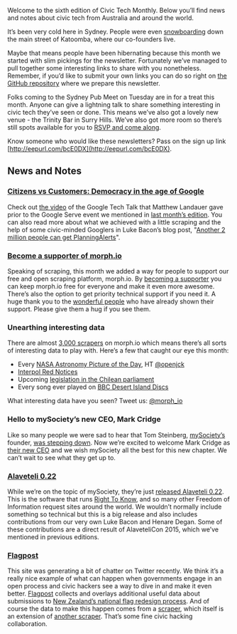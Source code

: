Welcome to the sixth edition of Civic Tech Monthly. Below you’ll find news and notes about civic tech from Australia and around the world.

It’s been very cold here in Sydney. People were even [snowboarding](https://twitter.com/bluntshovels/status/621809775995543552) down the main street of Katoomba, where our co-founders live.

Maybe that means people have been hibernating because this month we started with slim pickings for the newsletter. Fortunately we’ve managed to pull together some interesting links to share with you nonetheless. Remember, if you’d like to submit your own links you can do so right on [the GitHub repository](https://github.com/openaustralia/newsletter) where we prepare this newsletter.

Folks coming to the Sydney Pub Meet on Tuesday are in for a treat this month. Anyone can give a lightning talk to share something interesting in civic tech they’ve seen or done. This means we’ve also got a lovely new venue - the Trinity Bar in Surry Hills. We’ve also got more room so there’s still spots available for you to [RSVP and come along](http://www.meetup.com/OpenAustralia-Foundation/events/222169513/).

Know someone who would like these newsletters? Pass on the sign up link [http://eepurl.com/bcE0DX](http://eepurl.com/bcE0DX).

## News and Notes

### [Citizens vs Customers: Democracy in the age of Google](https://www.youtube.com/watch?v=VKUK5VnJgMY)

Check out [the video](https://www.youtube.com/watch?v=VKUK5VnJgMY) of the Google Tech Talk that Matthew Landauer gave prior to the Google Serve event we mentioned in [last month’s edition](https://www.openaustraliafoundation.org.au/2015/06/26/civic-tech-monthly-june-2015/). You can also read more about what we achieved with a little scraping and the help of some civic-minded Googlers in Luke Bacon’s blog post, "[Another 2 million people can get PlanningAlerts](https://www.openaustraliafoundation.org.au/2015/07/03/another-2-million-people-can-get-planningalerts/)".

### [Become a supporter of morph.io](https://morph.io/supporters/new)

Speaking of scraping, this month we added a way for people to support our free and open scraping platform, morph.io. By [becoming a supporter](https://morph.io/supporters/new) you can keep morph.io free for everyone and make it even more awesome. There’s also the option to get priority technical support if you need it. A huge thank you to the [wonderful people](https://morph.io/supporters) who have already shown their support. Please give them a hug if you see them.

### Unearthing interesting data

There are almost [3,000 scrapers](https://morph.io/scrapers) on morph.io which means there’s all sorts of interesting data to play with. Here’s a few that caught our eye this month:

* Every [NASA Astronomy Picture of the Day](https://morph.io/openjck/apod-scraper), HT [@openjck](https://twitter.com/openjck/status/623145466579058688)
* [Interpol Red Notices](https://morph.io/pudo/interpol)
* Upcoming [legislation in the Chilean parliament](https://morph.io/ciudadanointeligente/pmocl-agendas)
* Every song ever played on [BBC Desert Island Discs](https://morph.io/tfmorris/desert_island_discs_records)

What interesting data have you seen? Tweet us: [@morph_io](https://twitter.com/morph_io)

### Hello to mySociety’s new CEO, Mark Cridge

Like so many people we were sad to hear that Tom Steinberg, [mySociety’s](https://www.mysociety.org/) founder, [was stepping down](https://www.mysociety.org/2015/03/02/mysocietys-director-tom-steinberg-to-step-down-new-leadership-position-will-be-advertised-soon/). Now we’re excited to welcome Mark Cridge as [their new CEO](https://www.mysociety.org/2015/07/09/hello-i-am-mysocietys-new-ceo/) and we wish mySociety all the best for this new chapter. We can’t wait to see what they get up to.

### [Alaveteli 0.22](https://www.mysociety.org/2015/07/10/alaveteli-release-0-22/)

While we’re on the topic of mySociety, they’re just [released Alaveteli 0.22](https://www.mysociety.org/2015/07/10/alaveteli-release-0-22/). This is the software that runs [Right To Know](https://www.righttoknow.org.au/), and so many other Freedom of Information request sites around the world. We wouldn’t normally include something so technical but this is a big release and also includes contributions from our very own Luke Bacon and Henare Degan. Some of these contributions are a direct result of AlaveteliCon 2015, which we’ve mentioned in previous editions.

### [Flagpost](http://flagpost.nz/)

This site was generating a bit of chatter on Twitter recently. We think it’s a really nice example of what can happen when governments engage in an open process and civic hackers see a way to dive in and make it even better. [Flagpost](http://flagpost.nz/) collects and overlays additional useful data about submissions to [New Zealand’s national flag redesign process](https://www.govt.nz/browse/engaging-with-government/the-nz-flag-your-chance-to-decide/). And of course the data to make this happen comes from a [scraper](https://github.com/joshbarr/nz-flag-api), which itself is an extension of [another scraper](https://github.com/fogonwater/getflags). That’s some fine civic hacking collaboration.
